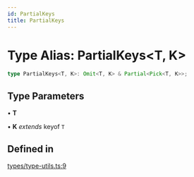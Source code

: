 ```yaml
---
id: PartialKeys
title: PartialKeys
---
```


# Type Alias: PartialKeys\<T, K\>

```ts
type PartialKeys<T, K>: Omit<T, K> & Partial<Pick<T, K>>;
```

## Type Parameters

• **T**

• **K** *extends* keyof `T`

## Defined in

[types/type-utils.ts:9](https://github.com/TanStack/table/blob/main/packages/table-core/src/types/type-utils.ts#L9)
